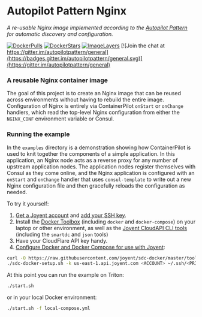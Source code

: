 Autopilot Pattern Nginx
==========

*A re-usable Nginx image implemented according to the [Autopilot Pattern](http://autopilotpattern.io/) for automatic discovery and configuration.*

[![DockerPulls](https://img.shields.io/docker/pulls/autopilotpattern/nginx.svg)](https://registry.hub.docker.com/u/autopilotpattern/nginx/)
[![DockerStars](https://img.shields.io/docker/stars/autopilotpattern/nginx.svg)](https://registry.hub.docker.com/u/autopilotpattern/nginx/)
[![ImageLayers](https://badge.imagelayers.io/autopilotpattern/nginx:latest.svg)](https://imagelayers.io/?images=autopilotpattern/nginx:latest)
[![Join the chat at https://gitter.im/autopilotpattern/general](https://badges.gitter.im/autopilotpattern/general.svg)](https://gitter.im/autopilotpattern/general)

### A reusable Nginx container image

The goal of this project is to create an Nginx image that can be reused across environments without having to rebuild the entire image. Configuration of Nginx is entirely via ContainerPilot `onStart` or `onChange` handlers, which read the top-level Nginx configuration from either the `NGINX_CONF` environment variable or Consul.


### Running the example

In the `examples` directory is a demonstration showing how ContainerPilot is used to knit together the components of a simple application. In this application, an Nginx node acts as a reverse proxy for any number of upstream application nodes. The application nodes register themselves with Consul as they come online, and the Nginx application is configured with an `onStart` and `onChange` handler that uses `consul-template` to write out a new Nginx configuration file and then gracefully reloads the configuration as needed.

To try it yourself:

1. [Get a Joyent account](https://my.joyent.com/landing/signup/) and [add your SSH key](https://docs.joyent.com/public-cloud/getting-started).
1. Install the [Docker Toolbox](https://docs.docker.com/installation/mac/) (including `docker` and `docker-compose`) on your laptop or other environment, as well as the [Joyent CloudAPI CLI tools](https://apidocs.joyent.com/cloudapi/#getting-started) (including the `smartdc` and `json` tools)
1. Have your CloudFlare API key handy.
1. [Configure Docker and Docker Compose for use with Joyent](https://docs.joyent.com/public-cloud/api-access/docker):

```bash
curl -O https://raw.githubusercontent.com/joyent/sdc-docker/master/tools/sdc-docker-setup.sh && chmod +x sdc-docker-setup.sh
./sdc-docker-setup.sh -k us-east-1.api.joyent.com <ACCOUNT> ~/.ssh/<PRIVATE_KEY_FILE>
```


At this point you can run the example on Triton:

```bash
./start.sh

```

or in your local Docker environment:

```bash
./start.sh -f local-compose.yml

```
